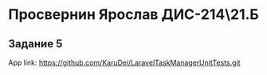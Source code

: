 # Просвернин Ярослав ДИС-214\21.Б

## Задание 5
App link: https://github.com/KaruDei/LaravelTaskManagerUnitTests.git